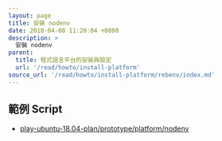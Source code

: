 ```yaml
---
layout: page
title: 安裝 nodenv
date: 2018-04-08 11:20:04 +0800
description: >
  安裝 nodenv
parent:
  title: 程式語言平台的安裝與設定
  url: '/read/howto/install-platform'
source_url: '/read/howto/install-platform/rebenv/index.md'
---
```



## 範例 Script

* [play-ubuntu-18.04-plan/prototype/platform/nodenv](https://github.com/samwhelp/play-ubuntu-18.04-plan/tree/master/prototype/platform/nodenv)
